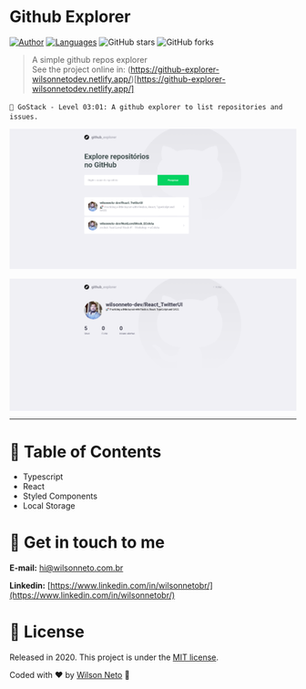 # Github Explorer


[![Author](https://img.shields.io/badge/author-WilsonNetoDev-AD1256?style=flat-square)](https://github.com/wilsonneto-dev)
[![Languages](https://img.shields.io/github/languages/count/wilsonneto-dev/GoStack_0301_GithubExplorer?color=%23AD1256&style=flat-square)](#)
![GitHub stars](https://img.shields.io/github/stars/wilsonneto-dev/GoStack_0301_GithubExplorer?style=flat-square)
![GitHub forks](https://img.shields.io/github/forks/wilsonneto-dev/GoStack_0301_GithubExplorer?style=flat-square)

> A simple github repos explorer <br />
> See the project online in: (https://github-explorer-wilsonnetodev.netlify.app/)[https://github-explorer-wilsonnetodev.netlify.app/] 

`🚀 GoStack - Level 03:01: A github explorer to list repositories and issues.`

<p align="center">
  <img align="center" src="/.github/imgs/home.png" alt="Twitter Clone" width="750" border="0">
  <br /><br />
  <img align="center" src="/.github/imgs/details.png" alt="Twitter Clone" width="750" border="0">
</p>

---

# :pushpin: Table of Contents

* Typescript
* React
* Styled Components
* Local Storage


# :postbox: Get in touch to me

**E-mail:** hi@wilsonneto.com.br

**Linkedin:** [https://www.linkedin.com/in/wilsonnetobr/](https://www.linkedin.com/in/wilsonnetobr/)

# :closed_book: License

Released in 2020.
This project is under the [MIT license](https://opensource.org/licenses/MIT).

Coded with :heart: by [Wilson Neto](https://github.com/wilsonneto-dev) 🚀

